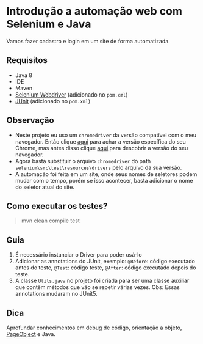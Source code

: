 # Introdução a automação web com Selenium e Java
Vamos fazer cadastro e login em um site de forma automatizada.

## Requisitos
- Java 8
- IDE 
- Maven
- [Selenium Webdriver](https://www.selenium.dev/documentation/webdriver/) (adicionado no `pom.xml`)
- [JUnit](https://junit.org/junit5/docs/current/user-guide/) (adicionado no `pom.xml`)

## Observação
- Neste projeto eu uso um `chromedriver` da versão compatível com o meu navegador. Então clique [aqui](https://chromedriver.chromium.org/downloads) para achar a versão específica do seu Chrome, mas antes disso clique [aqui](https://br.ccm.net/faq/29343-como-verificar-a-versao-do-google-chrome) para descobrir a versão do seu navegador. 
- Agora basta substituir o arquivo `chromedriver` do path `selenium\src\test\resources\drivers` pelo arquivo da sua versão. 
- A automação foi feita em um site, onde seus nomes de seletores podem mudar com o tempo, porém se isso acontecer, basta adicionar o nome do seletor atual do site.

## Como executar os testes?
>mvn clean compile test

## Guia
1) É necessário instanciar o Driver para poder usá-lo
2) Adicionar as annotations do JUnit, exemplo: `@Before`: código executado antes do teste, `@Test`: código teste, `@After`: código executado depois do teste. 
3) A classe `Utils.java` no projeto foi criada para ser uma classe auxiliar que contêm métodos que vão se repetir várias vezes. Obs: Essas annotations mudaram no JUnit5.

## Dica
Aprofundar conhecimentos em debug de código, orientação a objeto, [PageObject](https://testinworld.wordpress.com/2012/02/22/padrao-de-projeto-page-objects/) e Java.
